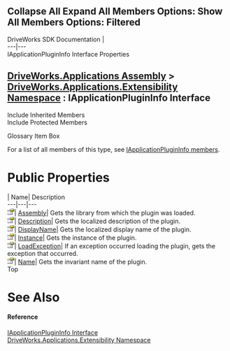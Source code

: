 Collapse All Expand All Members Options: Show All  Members Options: Filtered   
---  
DriveWorks SDK Documentation  |   
---|---  
IApplicationPluginInfo Interface Properties   
  
[DriveWorks.Applications Assembly](topic13.md) > [DriveWorks.Applications.Extensibility Namespace](topic1995.md) : IApplicationPluginInfo Interface  
---  
  
Include Inherited Members    
Include Protected Members    


Glossary Item Box

For a list of all members of this type, see [IApplicationPluginInfo members](topic2011.md).

# Public Properties

| Name| Description  
---|---|---  
![ Property](dotnetimages/Property.gif)| [Assembly](topic2015.md)| Gets the library from which the plugin was loaded.   
![ Property](dotnetimages/Property.gif)| [Description](topic2016.md)| Gets the localized description of the plugin.   
![ Property](dotnetimages/Property.gif)| [DisplayName](topic2017.md)| Gets the localized display name of the plugin.   
![ Property](dotnetimages/Property.gif)| [Instance](topic2018.md)| Gets the instance of the plugin.   
![ Property](dotnetimages/Property.gif)| [LoadException](topic2019.md)| If an exception occurred loading the plugin, gets the exception that occurred.   
![ Property](dotnetimages/Property.gif)| [Name](topic2020.md)| Gets the invariant name of the plugin.   
Top

# See Also

#### Reference

[IApplicationPluginInfo Interface](topic2010.md)   
[DriveWorks.Applications.Extensibility Namespace](topic1995.md)


